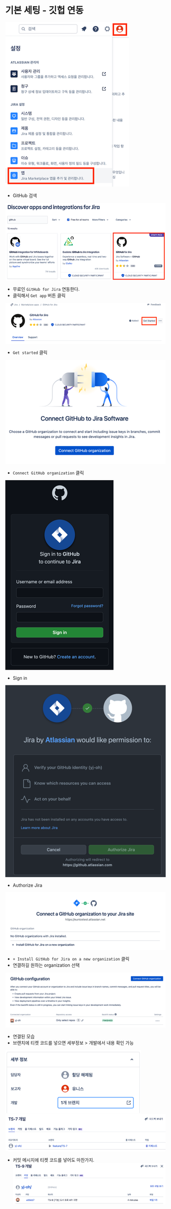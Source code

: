 # 기본 세팅 - 깃헙 연동
![](._20220407_github_images/a7fb4806.png)
- GitHub 검색

![](._20220407_github_images/7d422b33.png)
- 무료인 `GitHub for Jira` 연동한다.
- 클릭해서 `Get app` 버튼 클릭

![](._20220407_github_images/58fda774.png)
- `Get started` 클릭

![](._20220407_github_images/80b0ea94.png)
- `Connect GitHub organization` 클릭

![](._20220407_github_images/28a579bc.png)
- Sign in

![](._20220407_github_images/9739e317.png)
- Authorize Jira

![](._20220407_github_images/e0af7e32.png)
- `+ Install GitHub for Jira on a new organization` 클릭
- 연결하길 원하는 organization 선택

![](._20220407_github_images/23f57eb4.png)
- 연결된 모습
- 브랜치에 티켓 코드를 넣으면 세부정보 > 개발에서 내용 확인 가능

![](._20220407_github_images/21a52a47.png) \
![](._20220407_github_images/316e3458.png)

- 커밋 메시지에 티켓 코드를 넣어도 마찬가지. \
![](._20220407_github_images/a6af839f.png)
